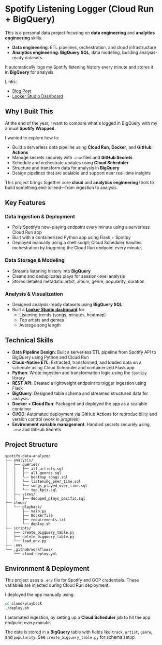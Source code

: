 # Spotify Listening Logger (Cloud Run + BigQuery)


This is a personal data project focusing on **data engineering** and **analytics engineering** skills.

- **Data engineering**: ETL pipelines, orchestration, and cloud infrastructure  
- **Analytics engineering**: **BigQuery SQL**, data modeling, building analysis-ready datasets

It automatically logs my Spotify listening history every minute and stores it in **BigQuery** for analysis.

Links: 
- [Blog Post](https://www.kellyjadams.com/post/spotify-listening-logger)
- [Looker Studio Dashboard](https://lookerstudio.google.com/reporting/e2f6d5f3-c3cf-4687-ba01-d3a47a15998c)

## Why I Built This

At the end of the year, I want to compare what's logged in BigQuery with my annual **Spotify Wrapped**.

I wanted to explore how to:

- Build a serverless data pipeline using **Cloud Run**, **Docker**, and **GitHub Actions**
- Manage secrets securely with `.env` files and **GitHub Secrets**
- Schedule and orchestrate updates using **Cloud Scheduler**
- Structure and transform data for analysis in **BigQuery**
- Design pipelines that are scalable and support near real-time insights

This project brings together core **cloud** and **analytics engineering** tools to build something end-to-end—from ingestion to analysis.

## Key Features

### Data Ingestion & Deployment
- Polls Spotify’s now-playing endpoint every minute using a serverless Cloud Run app
- Built with a containerized Python app using Flask + Spotipy
- Deployed manually using a shell script; Cloud Scheduler handles orchestration by triggering the Cloud Run endpoint every minute.

### Data Storage & Modeling
- Streams listening history into **BigQuery**
- Cleans and deduplicates plays for session-level analysis
- Stores detailed metadata: artist, album, genre, popularity, duration

### Analysis & Visualization
- Designed analysis-ready datasets using **BigQuery SQL**
- Built a [**Looker Studio dashboard**](https://lookerstudio.google.com/reporting/e2f6d5f3-c3cf-4687-ba01-d3a47a15998c) for:
  - Listening trends (songs, minutes, heatmap)
  - Top artists and genres
  - Average song length

## Technical Skills

- **Data Pipeline Design**: Built a serverless ETL pipeline from Spotify API to BigQuery using Python and Cloud Run
- **Cloud-Native ETL**: Extracted, transformed, and loaded data on a schedule using Cloud Scheduler and containerized Flask app
- **Python**: Wrote ingestion and transformation logic using the `Spotipy` library
- **REST API**: Created a lightweight endpoint to trigger ingestion using Flask
- **BigQuery**: Designed table schema and streamed structured data for analysis
- **Docker + Cloud Run**: Packaged and deployed the app as a scalable container
- **CI/CD**: Automated deployment via GitHub Actions for reproducibility and version control (*work in progress*)
- **Environment variable management**: Handled secrets securely using `.env` and GitHub Secrets

## Project Structure

```
spotify-data-analyze/
├── analysis/
│   ├── queries/
│   │   ├── all_artists.sql
│   │   ├── all_genres.sql
│   │   └── heatmap_songs.sql
│   │   └── listening_over_time.sql
│   │   └── songs_played_over_time.sql
│   │   └── top_kpis.sql
│   ├── views/
│   │   ├── deduped_plays_pacific.sql
├── cloud/
│   └── playback/
│       ├── main.py
│       ├── Dockerfile
│       ├── requirements.txt
│       └── deploy.sh
├── scripts/
│   ├── create_bigquery_table.py            
│   ├── delete_bigquery_table.py            
│   └── load_env.py                
├── .env                           
└── .github/workflows/
    └── cloud-deploy.yml
```

## Environment & Deployment

This project uses a `.env` file for Spotify and GCP credentials. These variables are injected during Cloud Run deployment.

I deployed the app manually using:

```bash
cd cloud/playback
./deploy.sh
```

I automated ingestion, by setting up a **Cloud Scheduler** job to hit the app endpoint every minute.

The data is stored in a **BigQuery** table with fields like `track`, `artist`, `genre`, and `popularity`. See `create_bigquery_table.py` for schema setup.

